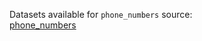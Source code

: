 Datasets available for `phone_numbers` source:  
[phone_numbers](https://docs.upgini.com/public/phone_numbers/phone_numbers)  
